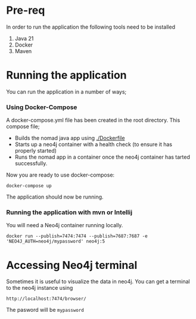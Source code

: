 # Pre-req

In order to run the application the following tools need to be installed
1) Java 21
2) Docker
3) Maven

# Running the application

You can run the application in a number of ways;

### Using Docker-Compose

A docker-compose.yml file has been created in the root directory. This compose file;

- Builds the nomad java app using [./Dockerfile](./Dockerfile)
- Starts up a neo4j container with a health check (to ensure it has properly started)
- Runs the nomad app in a container once the neo4j container has tarted successfully.

Now you are ready to use docker-compose:

```
docker-compose up
```

The application should now be running.

### Running the application with mvn or Intellij

You will need a Neo4j container running locally.


```
docker run --publish=7474:7474 --publish=7687:7687 -e 'NEO4J_AUTH=neo4j/mypassword' neo4j:5
```


# Accessing Neo4j terminal

Sometimes it is useful to visualize the data in neo4j. You can get a terminal to the neo4j instance using 

```
http://localhost:7474/browser/
```

The pasword will be `mypassword`
